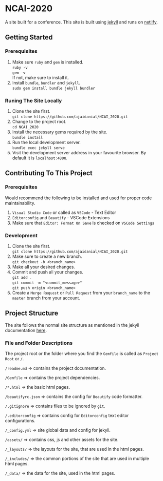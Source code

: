 # NCAI-2020

A site built for a conference. This site is built using [jekyll](https://jekyllrb.com) and runs on [netlify](https://netlify.com).

## Getting Started

### Prerequisites

1. Make sure `ruby` and `gem` is installed. \
   `ruby -v` \
   `gem -v` \
   If not, make sure to install it.
2. Install `bundle`, `bundler` and `jekyll`. \
   `sudo gem install bundle jekyll bundler`

### Runing The Site Locally

1. Clone the site first. \
   `git clone https://github.com/ajaidanial/NCAI_2020.git`
2. Change to the project root. \
   `cd NCAI_2020`
3. Install the necessary gems required by the site. \
   `bundle install`
4. Run the local development server. \
   `bundle exec jekyll serve`
5. Visit the development server address in your favourite browser. By default it is `localhost:4000`.

## Contributing To This Project

### Prerequisites

Would recommend the following to be installed and used for proper code maintainability.

1. `Visual Studio Code` or called as `VSCode` - Text Editor
2. `Editorconfig` and `Beautify` - VSCode Extensions
3. Make sure that `Editor: Format On Save` is checked on `VSCode Settings`

### Development

1. Clone the site first. \
   `git clone https://github.com/ajaidanial/NCAI_2020.git`
2. Make sure to create a new branch. \
   `git checkout -b <branch_name>`
3. Make all your desired changes.
4. Commit and push all your changes. \
   `git add .` \
   `git commit -m "<commit_message>"` \
   `git push origin <branch_name>`
5. Create a `Merge Request` or `Pull Request` from your `branch_name` to the `master` branch from your account.

## Project Structure

The site follows the normal site structure as mentioned in the jekyll documentation [here](https://jekyllrb.com/docs/structure/).

### File and Folder Descriptions

The project root or the folder where you find the `Gemfile` is called as `Project Root` or `/`.

`/readme.md` => contains the project documentation.

`/Gemfile` => contains the project dependencies.

`/*.html` => the basic html pages.

`/beautifyrc.json` => contains the config for `Beautify` code formatter.

`/.gitignore` => contains files to be ignored by `git`.

`/.editorconfig` => contains config for `Editorconfig` text editor configurations.

`/_config.yml` => site global data and config for jekyll.

`/assets/` => contains css, js and other assets for the site.

`/_layouts/` => the layouts for the site, that are used in the html pages.

`/_includes/` => the common portions of the site that are used in multiple html pages.

`/_data/` => the data for the site, used in the html pages.
